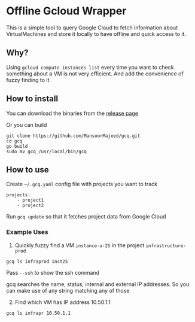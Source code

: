 # Offline Gcloud Wrapper

This is a simple tool to query Google Cloud to fetch information about VirtualMachines
and store it locally to have offline and quick access to it.


## Why?

Using `gcloud compute instances list` every time you want to check something about a VM
is not very efficient. And add the convenience of fuzzy finding to it


## How to install

You can download the binaries from the [release page](https://github.com/MansoorMajeed/gcq/releases)

Or you can build

```
git clone https://github.com/MansoorMajeed/gcq.git
cd gcq
go build
sudo mv gcq /usr/local/bin/gcq
```


## How to use

Create `~/.gcq.yaml` config file with projects you want to track

```
projects:
    - project1
    - project2
```

Run `gcq update` so that it fetches project data from Google Cloud


### Example Uses

1. Quickly fuzzy find a VM `instance-a-25` in the project `infrastructure-prod`

```
gcq ls infraprod inst25
```

Pass `--ssh` to show the ssh command


gcq searches the name, status, internal and external IP addresses. So you can make use of
any string matching any of those



2. Find which VM has IP address 10.50.1.1

```
gcq ls infrapr 10.50.1.1
```
